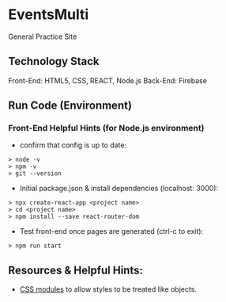 # EventsMulti
General Practice Site 

## Technology Stack
Front-End: HTML5, CSS, REACT, Node.js
Back-End: Firebase




## Run Code (Environment)
### Front-End Helpful Hints (for Node.js environment)
- confirm that config is up to date:

```
> node -v
> npm -v
> git --version
```

- Initial package.json & install dependencies (localhost: 3000):
```
> npx create-react-app <project name>
> cd <project name>
> npm install --save react-router-dom
```
- Test front-end once pages are generated (ctrl-c to exit):
```
> npm run start
```


## Resources & Helpful Hints:
- [CSS modules](https://create-react-app.dev/docs/adding-a-css-modules-stylesheet/) to allow styles to be treated like objects.
